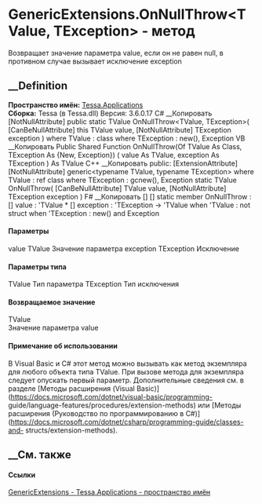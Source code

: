 # GenericExtensions.OnNullThrow<TValue, TException> \- метод
Возвращает значение параметра value, если он не равен null, в противном случае
вызывает исключение exception
##  __Definition
 **Пространство имён:** [Tessa.Applications](N_Tessa_Applications.htm)  
 **Сборка:** Tessa (в Tessa.dll) Версия: 3.6.0.17
C# __Копировать
    [NotNullAttribute]
    public static TValue OnNullThrow<TValue, TException>(
    	[CanBeNullAttribute] this TValue value,
    	[NotNullAttribute] TException exception
    )
    where TValue : class
    where TException : new(), Exception
VB __Копировать
    <ExtensionAttribute>
    <NotNullAttribute>
    Public Shared Function OnNullThrow(Of TValue As Class, TException As {New, Exception}) ( 
    	<CanBeNullAttribute> value As TValue,
    	<NotNullAttribute> exception As TException
    ) As TValue
C++ __Копировать
     public:
    [ExtensionAttribute]
    [NotNullAttribute]
    generic<typename TValue, typename TException>
    where TValue : ref class
    where TException : gcnew(), Exception
    static TValue OnNullThrow(
    	[CanBeNullAttribute] TValue value, 
    	[NotNullAttribute] TException exception
    )
F# __Копировать
     [<ExtensionAttribute>]
    [<NotNullAttribute>]
    static member OnNullThrow : 
            [<CanBeNullAttribute>] value : 'TValue * 
            [<NotNullAttribute>] exception : 'TException -> 'TValue  when 'TValue : not struct when 'TException : new() and Exception
#### Параметры
value TValue
     Значение параметра 
exception TException
     Исключение 
#### Параметры типа
TValue
     Тип параметра 
TException
     Тип исключения 
#### Возвращаемое значение
TValue  
Значение параметра value
#### Примечание об использовании
В Visual Basic и C# этот метод можно вызывать как метод экземпляра для любого
объекта типа TValue. При вызове метода для экземпляра следует опускать первый
параметр. Дополнительные сведения см. в разделе [Методы расширения (Visual
Basic)](https://docs.microsoft.com/dotnet/visual-basic/programming-
guide/language-features/procedures/extension-methods) или [Методы расширения
(Руководство по программированию в
C#)](https://docs.microsoft.com/dotnet/csharp/programming-guide/classes-and-
structs/extension-methods).
##  __См. также
#### Ссылки
[GenericExtensions - ](T_Tessa_Applications_GenericExtensions.htm)
[Tessa.Applications - пространство имён](N_Tessa_Applications.htm)
